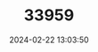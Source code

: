 ---
title: "33959"
category: "Virola surinamensis"
draft: false
date: 2024-02-22 13:03:50
languages:
  English: ["Baboonwood"]
  Spanish; Castilian: ["Chalviande"]
  Portuguese: ["Ucuúba", "Ucuúba-branca", "Virola"]
---